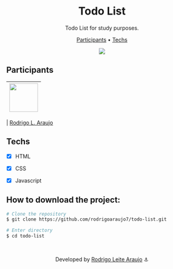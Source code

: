 <h1 align="center">
  Todo List
</h1>

<p align="center">
  Todo List for study purposes.
</p>

<p align="center">
  <a href="#participants">Participants</a> •
  <a href="#techs">Techs</a>
</p>


<div align="center">
  <img src="https://iili.io/H7BVlwu.md.png" />
</div>


## Participants

| [<img src="https://avatars.githubusercontent.com/rodrigoaraujo7" width="75px;"/>](https://github.com/guilhermerodz) |
| :------------------------------------------------------------------------------------------------------------------------: |


| [Rodrigo L. Araujo](https://github.com/rodrigoaraujo7)

## Techs

- [x] HTML
- [x] CSS
- [x] Javascript


## How to download the project:

```bash
# Clone the repository
$ git clone https://github.com/rodrigoaraujo7/todo-list.git

# Enter directory
$ cd todo-list
```
<br/>

<p align="center"> Developed by <a href="https://www.linkedin.com/in/rodrigoleitearaujo/">Rodrigo Leite Araujo</a> ⚓</p>

